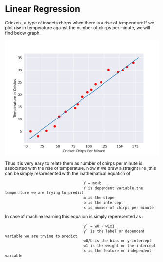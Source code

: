 # Linear Regression 

Crickets, a type of insects chirps when there is a rise of temperature.If we plot rise in temperature against the number of chirps per minute, we will find below graph.

![Cricket Chirping Plot](https://raw.githubusercontent.com/CoderFundamentals/python/master/linearR/img/CricketLine.svg)

Thus it is very easy to relate them as number of chirps per minute is associated with the rise of temperature. Now if we draw a straight line ,this can be simply respresented with the mathematical equation of 
````````````````````````````````````````````````````
                                    Y = mx+b
                                    Y is dependent variable,the temperature we are trying to predict
                                    m is the slope
                                    b is the intercept
                                    x is number of chirps per minute
````````````````````````````````````````````````````
In case of machine learning this equation is simply reperesented as :
`````````````````````````````````````````````````````````````````````
                                    y` = w0 + w1x1
                                    y` is the label or dependent variable we are trying to predict
                                    w0/b is the bias or y-intercept
                                    w1 is the weight or the intercept
                                    x is the feature or independent variable
                
``````````````````````````````````````````````````````````````````````